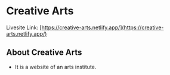 # Creative Arts

Livesite Link: [https://creative-arts.netlify.app/](https://creative-arts.netlify.app/)

## About Creative Arts
* It is a website of an arts institute.
